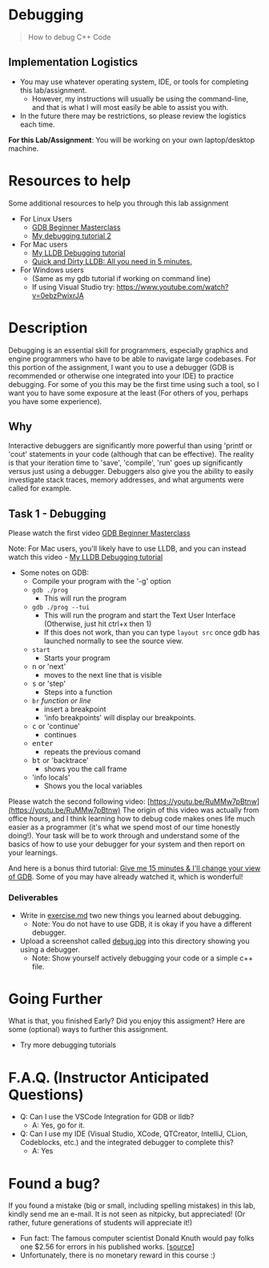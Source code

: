 #  Debugging

<!-- <img align="right" src="./media/debugging.gif" width="300px" alt="picture"> -->

> How to debug C++ Code

## Implementation Logistics

- You may use whatever operating system, IDE, or tools for completing this lab/assignment.
	- However, my instructions will usually be using the command-line, and that is what I will most easily be able to assist you with.
- In the future there may be restrictions, so please review the logistics each time.

**For this Lab/Assignment**: You will be working on your own laptop/desktop machine.


# Resources to help

Some additional resources to help you through this lab assignment

- For Linux Users
	- [GDB Beginner Masterclass](https://www.youtube.com/watch?v=MTkDTjdDP3c)
	- [My debugging tutorial 2](https://youtu.be/RuMMw7pBtnw)
- For Mac users
	- [My LLDB Debugging tutorial](https://www.youtube.com/watch?v=v_C1cvo1biI)
	- [Quick and Dirty LLDB: All you need in 5 minutes.
](https://www.youtube.com/watch?v=3BkEOvI36Ds)
- For Windows users
	- (Same as my gdb tutorial if working on command line)
	- If using Visual Studio try: https://www.youtube.com/watch?v=0ebzPwixrJA

# Description

Debugging is an essential skill for programmers, especially graphics and engine programmers who have to be able to navigate large codebases. For this portion of the assignment, I want you to use a debugger (GDB is recommended or otherwise one integrated into your IDE) to practice debugging. For some of you this may be the first time using such a tool, so I want you to have some exposure at the least (For others of you, perhaps you have some experience).

## Why

Interactive debuggers are significantly more powerful than using 'printf or 'cout' statements in your code (although that can be effective). The reality is that your iteration time to 'save', 'compile', 'run' goes up significantly versus just using a debugger. Debuggers also give you the ability to easily investigate stack traces, memory addresses, and what arguments were called for example. 

## Task 1 - Debugging

Please watch the first video [GDB Beginner Masterclass](https://www.youtube.com/watch?v=MTkDTjdDP3c&list=PLvv0ScY6vfd-GGT-aUH31X2yXgBSYXo6t&index=2&)

Note: For Mac users, you'll likely have to use LLDB, and you can instead watch this video - [My LLDB Debugging tutorial](https://www.youtube.com/watch?v=v_C1cvo1biI)


* Some notes on GDB:
	* Compile your program with the '-g' option
	* `gdb ./prog `
		* This will run the program
	* `gdb ./prog --tui`
		* This will run the program and start the Text User Interface (Otherwise, just hit ctrl+x then 1)
		* If this does not work, than you can type `layout src` once gdb has launched normally to see the source view.
	* `start` 
		* Starts your program
	* <kbd>n</kbd> or 'next'
		* moves to the next line that is visible
	* <kbd>s</kbd> or 'step'
		* Steps into a function
	* `br` *function or line*
		* insert a breakpoint
		* 'info breakpoints' will display our breakpoints.
	* <kbd>c</kbd> or 'continue'
		* continues
	* <kbd>enter</kbd>
		* repeats the previous comand
	* <kbd>bt</kbd> or 'backtrace'
		* shows you the call frame
	* 'info locals'
		* Shows you the local variables


Please watch the second following video: [https://youtu.be/RuMMw7pBtnw](https://youtu.be/RuMMw7pBtnw) The origin of this video was actually from office hours, and I think learning how to debug code makes ones life much easier as a programmer (it's what we spend most of our time honestly doing!). Your task will be to work through and understand some of the basics of how to use your debugger for your system and then report on your learnings.

And here is a bonus third tutorial: [Give me 15 minutes & I'll change your view of GDB](https://www.youtube.com/watch?v=PorfLSr3DDI). Some of you may have already watched it, which is wonderful! 


### Deliverables

- Write in [exercise.md](./exercise.md) two new things you learned about debugging.
	- Note: You do not have to use GDB, it is okay if you have a different debugger.
- Upload a screenshot called [debug.jpg](./debug.jpg) into this directory showing you using a debugger.
	- Note: Show yourself actively debugging your code or a simple c++ file.
 
# Going Further

What is that, you finished Early? Did you enjoy this assigment? Here are some (optional) ways to further this assignment.

- Try more debugging tutorials

# F.A.Q. (Instructor Anticipated Questions)

- Q: Can I use the VSCode Integration for GDB or lldb?
	- A: Yes, go for it. 
- Q: Can I use my IDE (Visual Studio, XCode, QTCreator, IntelliJ, CLion, Codeblocks, etc.) and the integrated debugger to complete this?
	- A: Yes

# Found a bug?

If you found a mistake (big or small, including spelling mistakes) in this lab, kindly send me an e-mail. It is not seen as nitpicky, but appreciated! (Or rather, future generations of students will appreciate it!)

- Fun fact: The famous computer scientist Donald Knuth would pay folks one $2.56 for errors in his published works. [[source](https://en.wikipedia.org/wiki/Knuth_reward_check)]
- Unfortunately, there is no monetary reward in this course :)
